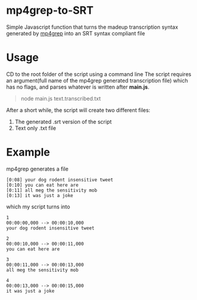 # mp4grep-to-SRT
Simple Javascript function that turns the madeup transcription syntax generated by [mp4grep](https://github.com/o-oconnell/mp4grep) into an SRT syntax compliant file

# Usage
CD to the root folder of the script using a command line
The script requires an argument(full name of the mp4grep generated transcription file) which has no flags, and parses whatever is written after  **main.js**.
> node main.js text.transcribed.txt

After a short while, the script will create two different files:
1. The generated .srt version of the script
2. Text only .txt file

# Example

mp4grep generates a file
```
[0:08] your dog rodent insensitive tweet
[0:10] you can eat here are
[0:11] all meg the sensitivity mob
[0:13] it was just a joke
```

which my script turns into
```
1
00:00:00,000 --> 00:00:10,000
your dog rodent insensitive tweet

2
00:00:10,000 --> 00:00:11,000
you can eat here are

3
00:00:11,000 --> 00:00:13,000
all meg the sensitivity mob

4
00:00:13,000 --> 00:00:15,000
it was just a joke
```

